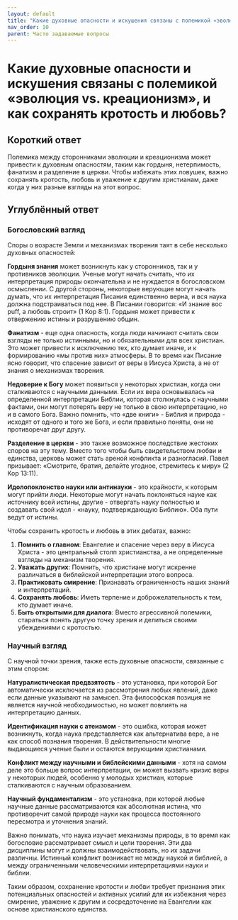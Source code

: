 ```yaml
---
layout: default
title: "Какие духовные опасности и искушения связаны с полемикой «эволюция vs. креационизм», и как сохранять кротость и любовь?"
nav_order: 10
parent: Часто задаваемые вопросы
---
```


# Какие духовные опасности и искушения связаны с полемикой «эволюция vs. креационизм», и как сохранять кротость и любовь?

## Короткий ответ

Полемика между сторонниками эволюции и креационизма может привести к духовным опасностям, таким как гордыня, нетерпимость, фанатизм и разделение в церкви. Чтобы избежать этих ловушек, важно сохранять кротость, любовь и уважение к другим христианам, даже когда у них разные взгляды на этот вопрос.

## Углублённый ответ

### Богословский взгляд

Споры о возрасте Земли и механизмах творения таят в себе несколько духовных опасностей:

**Гордыня знания** может возникнуть как у сторонников, так и у противников эволюции. Ученые могут начать считать, что их интерпретация природы окончательна и не нуждается в богословском осмыслении. С другой стороны, некоторые верующие могут начать думать, что их интерпретация Писания единственно верна, и вся наука должна подстраиваться под нее. В Писании говорится: «И знание вос puff, а любовь строит» (1 Кор 8:1). Гордыня может привести к отвержению истины и разрушению общин.

**Фанатизм** - еще одна опасность, когда люди начинают считать свои взгляды не только истинными, но и обязательными для всех христиан. Это может привести к исключению тех, кто думает иначе, и к формированию «мы против них» атмосферы. В то время как Писание ясно говорит, что спасение зависит от веры в Иисуса Христа, а не от знания о механизмах творения.

**Недоверие к Богу** может появиться у некоторых христиан, когда они сталкиваются с научными данными. Если их вера основывалась на определенной интерпретации Библии, которая столкнулась с научными фактами, они могут потерять веру не только в свою интерпретацию, но и в самого Бога. Важно помнить, что «две книги» - Библия и природа - исходят от одного и того же Бога, и если правильно поняты, они не противоречат друг другу.

**Разделение в церкви** - это также возможное последствие жестоких споров на эту тему. Вместо того чтобы быть свидетельством любви и единства, церковь может стать ареной конфликта и разногласий. Павел призывает: «Смотрите, братия, делайте угодное, стремитесь к миру» (2 Кор 13:11).

**Идолопоклонство науки или антинауки** - это крайности, к которым могут прийти люди. Некоторые могут начать поклоняться науке как источнику всей истины, другие - отвергать науку полностью и создавать свой идол - «науку, подтверждающую Библию». Оба пути ведут от истины.

Чтобы сохранить кротость и любовь в этих дебатах, важно:

1. **Помнить о главном**: Евангелие и спасение через веру в Иисуса Христа - это центральный столп христианства, а не определенные взгляды на механизм творения.
2. **Уважать других**: Помнить, что христиане могут искренне различаться в библейской интерпретации этого вопроса.
3. **Практиковать смирение**: Признавать ограниченность наших знаний и интерпретаций.
4. **Сохранять любовь**: Иметь терпение и доброжелательность к тем, кто думает иначе.
5. **Быть открытыми для диалога**: Вместо агрессивной полемики, стараться понять другую точку зрения и делиться своими убеждениями с кротостью.

### Научный взгляд

С научной точки зрения, также есть духовные опасности, связанные с этим спором:

**Натуралистическая предвзятость** - это установка, при которой Бог автоматически исключается из рассмотрения любых явлений, даже если данные указывают на замысел. Эта философская позиция не является научной необходимостью, но может повлиять на интерпретацию данных.

**Идентификация науки с атеизмом** - это ошибка, которая может возникнуть, когда наука представляется как альтернатива вере, а не как способ познания творения. В действительности многие выдающиеся ученые были и остаются верующими христианами.

**Конфликт между научными и библейскими данными** - хотя на самом деле это больше вопрос интерпретации, он может вызвать кризис веры у некоторых людей, особенно у молодых христиан, которые сталкиваются с научным образованием.

**Научный фундаментализм** - это установка, при которой любые научные данные рассматриваются как абсолютная истина, что противоречит самой природе науки как процесса постоянного пересмотра и уточнения знаний.

Важно понимать, что наука изучает механизмы природы, в то время как богословие рассматривает смысл и цели творения. Эти два дисциплины могут и должны взаимодействовать, но их задачи различны. Истинный конфликт возникает не между наукой и библией, а между ограниченными человеческими интерпретациями науки и библии.

Таким образом, сохранение кротости и любви требует признания этих потенциальных опасностей и активных усилий для их избежания через смирение, уважение к другим и сосредоточение на Евангелии как основе христианского единства.